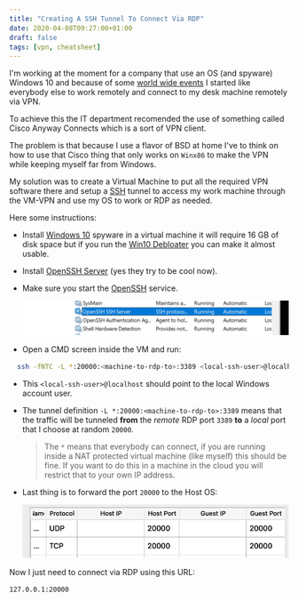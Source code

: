 ```yaml
---
title: "Creating A SSH Tunnel To Connect Via RDP"
date: 2020-04-08T09:27:00+01:00
draft: false
tags: [vpn, cheatsheet]
---
```


I'm working at the moment for a company that use an OS (and spyware) Windows 10 and because of some [world wide events](https://en.wikipedia.org/wiki/2020_coronavirus_pandemic_in_the_Republic_of_Ireland) I started like everybody else to work remotely and connect to my desk machine remotely via VPN.

To achieve this the IT department recomended the use of something called Cisco Anyway Connects which is a sort of VPN client.

The problem is that because I use a flavor of BSD at home I've to think on how to use that Cisco thing that only works on ``Winx86`` to make the VPN while keeping myself far from Windows.

My solution was to create a Virtual Machine to put all the required VPN software there and setup a [SSH](https://en.wikipedia.org/wiki/Secure_Shell) tunnel to access my work machine through the VM-VPN and use my OS to work or RDP as needed.


Here some instructions:

  * Install [Windows 10](https://www.microsoft.com/en-gb/software-download/windows10ISO) spyware in a virtual machine it will require 16 GB of disk space but if you run the [Win10 Debloater](https://github.com/Sycnex/Windows10Debloater) you can make it almost usable.

  * Install [OpenSSH Server](https://docs.microsoft.com/en-us/windows-server/administration/openssh/openssh_install_firstuse) (yes they try to be cool now).

  * Make sure you start the [OpenSSH](https://docs.microsoft.com/en-us/windows-server/administration/openssh/openssh_install_firstuse) service.

	![](https://github.com/cesarvr/blog/blob/master/static/ssh-tunnel/service.png?raw=true)

  * Open a CMD screen inside the VM and run:

  ```sh
    ssh -fNTC -L *:20000:<machine-to-rdp-to>:3389 <local-ssh-user>@localhost
  ```

 - This ``<local-ssh-user>@localhost`` should point to the local Windows account user.

 - The tunnel definition ``-L *:20000:<machine-to-rdp-to>:3389`` means that the traffic will be tunneled **from** the *remote* RDP port ``3389`` **to** a *local* port that I choose at random ``20000``.

	> The ``*`` means that everybody can connect, if you are running inside a NAT protected virtual machine (like myself) this should be fine. If you want to do this in a machine in the cloud you will restrict that to your own IP address.  


- Last thing is to forward the port ``20000`` to the Host OS:

	![](https://github.com/cesarvr/blog/blob/master/static/ssh-tunnel/port-forward.png?raw=true)


Now I just need to connect via RDP using this URL:

```sh
127.0.0.1:20000
```

